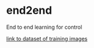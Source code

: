 # end2end
End to end learning for control

[link to dataset of training images](https://drive.google.com/file/d/1JGtLRklKsoAPvLH6kIaPI0k1uZ496qly/view?usp=sharing)
